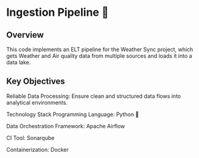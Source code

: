 # Ingestion Pipeline 🚀

## Overview

This code implements an ELT pipeline for the Weather Sync project, which gets Weather and Air quality data from multiple sources and loads it into a data lake.

## Key Objectives

Reliable Data Processing: Ensure clean and structured data flows into analytical environments.

Technology Stack
Programming Language: Python 🐍

Data Orchestration Framework: Apache Airflow

CI Tool: Sonarqube

Containerization: Docker 
